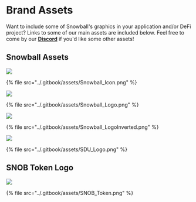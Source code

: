 # Brand Assets

Want to include some of Snowball's graphics in your application and/or DeFi project? Links to some of our main assets are included below. Feel free to come by our [**Discord**](https://discord.gg/BGpEHvehMz) if you'd like some other assets!

## Snowball Assets

![](../.gitbook/assets/Snowball\_Icon.png)

{% file src="../.gitbook/assets/Snowball_Icon.png" %}

![](../.gitbook/assets/Snowball\_Logo.png)

{% file src="../.gitbook/assets/Snowball_Logo.png" %}

![](../.gitbook/assets/Snowball\_LogoInverted.png)

{% file src="../.gitbook/assets/Snowball_LogoInverted.png" %}

![](../.gitbook/assets/SDU\_Logo.png)

{% file src="../.gitbook/assets/SDU_Logo.png" %}

## SNOB Token Logo

![](../.gitbook/assets/SNOB\_Token.png)

{% file src="../.gitbook/assets/SNOB_Token.png" %}
